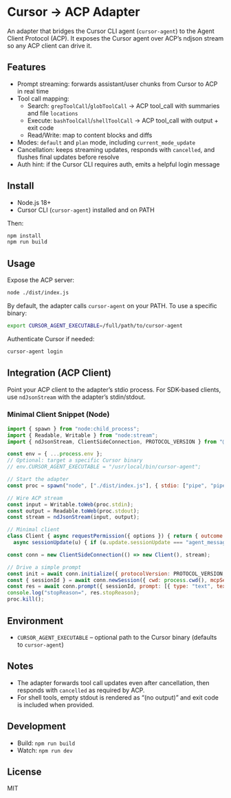 # Cursor → ACP Adapter

An adapter that bridges the Cursor CLI agent (`cursor-agent`) to the Agent Client Protocol (ACP). It exposes the Cursor agent over ACP’s ndjson stream so any ACP client can drive it.

## Features
- Prompt streaming: forwards assistant/user chunks from Cursor to ACP in real time
- Tool call mapping:
  - Search: `grepToolCall`/`globToolCall` → ACP tool_call with summaries and file `locations`
  - Execute: `bashToolCall`/`shellToolCall` → ACP tool_call with output + exit code
  - Read/Write: map to content blocks and diffs
- Modes: `default` and `plan` mode, including `current_mode_update`
- Cancellation: keeps streaming updates, responds with `cancelled`, and flushes final updates before resolve
- Auth hint: if the Cursor CLI requires auth, emits a helpful login message

## Install

- Node.js 18+
- Cursor CLI (`cursor-agent`) installed and on PATH

Then:

```bash
npm install
npm run build
```

## Usage

Expose the ACP server:

```bash
node ./dist/index.js
```

By default, the adapter calls `cursor-agent` on your PATH. To use a specific binary:

```bash
export CURSOR_AGENT_EXECUTABLE=/full/path/to/cursor-agent
```

Authenticate Cursor if needed:

```bash
cursor-agent login
```

## Integration (ACP Client)

Point your ACP client to the adapter’s stdio process. For SDK-based clients, use `ndJsonStream` with the adapter’s stdin/stdout.

### Minimal Client Snippet (Node)

```js
import { spawn } from "node:child_process";
import { Readable, Writable } from "node:stream";
import { ndJsonStream, ClientSideConnection, PROTOCOL_VERSION } from "@agentclientprotocol/sdk";

const env = { ...process.env };
// Optional: target a specific Cursor binary
// env.CURSOR_AGENT_EXECUTABLE = "/usr/local/bin/cursor-agent";

// Start the adapter
const proc = spawn("node", ["./dist/index.js"], { stdio: ["pipe", "pipe", "inherit"], env });

// Wire ACP stream
const input = Writable.toWeb(proc.stdin);
const output = Readable.toWeb(proc.stdout);
const stream = ndJsonStream(input, output);

// Minimal client
class Client { async requestPermission({ options }) { return { outcome: { outcome: "selected", optionId: options?.[0]?.optionId ?? "allow-once" } }; }
  async sessionUpdate(u) { if (u.update.sessionUpdate === "agent_message_chunk" && u.update.content.type === "text") console.log(u.update.content.text); } }

const conn = new ClientSideConnection(() => new Client(), stream);

// Drive a simple prompt
const init = await conn.initialize({ protocolVersion: PROTOCOL_VERSION, clientCapabilities: { fs: { readTextFile: true, writeTextFile: true } } });
const { sessionId } = await conn.newSession({ cwd: process.cwd(), mcpServers: [] });
const res = await conn.prompt({ sessionId, prompt: [{ type: "text", text: "Say hello" }] });
console.log("stopReason=", res.stopReason);
proc.kill();
```

## Environment

- `CURSOR_AGENT_EXECUTABLE` – optional path to the Cursor binary (defaults to `cursor-agent`)

## Notes

- The adapter forwards tool call updates even after cancellation, then responds with `cancelled` as required by ACP.
- For shell tools, empty stdout is rendered as “(no output)” and exit code is included when provided.

## Development

- Build: `npm run build`
- Watch: `npm run dev`

## License

MIT
